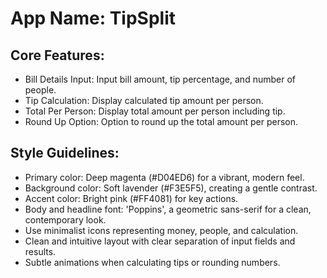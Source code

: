# **App Name**: TipSplit

## Core Features:

- Bill Details Input: Input bill amount, tip percentage, and number of people.
- Tip Calculation: Display calculated tip amount per person.
- Total Per Person: Display total amount per person including tip.
- Round Up Option: Option to round up the total amount per person.

## Style Guidelines:

- Primary color: Deep magenta (#D04ED6) for a vibrant, modern feel.
- Background color: Soft lavender (#F3E5F5), creating a gentle contrast.
- Accent color: Bright pink (#FF4081) for key actions.
- Body and headline font: 'Poppins', a geometric sans-serif for a clean, contemporary look.
- Use minimalist icons representing money, people, and calculation.
- Clean and intuitive layout with clear separation of input fields and results.
- Subtle animations when calculating tips or rounding numbers.